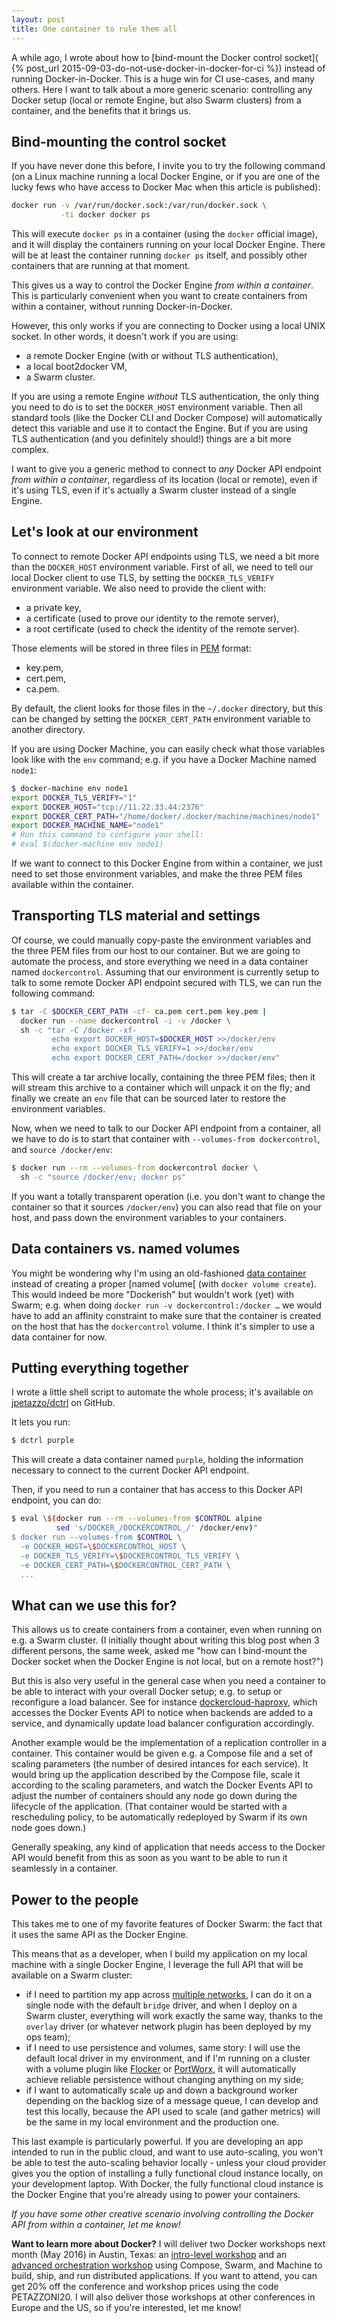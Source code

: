 ```yaml
---
layout: post
title: One container to rule them all
---
```


A while ago, I wrote about how to [bind-mount the Docker control socket](
{% post_url 2015-09-03-do-not-use-docker-in-docker-for-ci %}) instead
of running Docker-in-Docker. This is a huge win for CI use-cases, and
many others. Here I want to talk about a more generic scenario:
controlling any Docker setup (local or remote Engine, but also Swarm
clusters) from a container, and the benefits that it brings us.


## Bind-mounting the control socket

If you have never done this before, I invite you to try the following
command (on a Linux machine running a local Docker Engine, or if you
are one of the lucky fews who have access to Docker Mac when this
article is published):

```bash
docker run -v /var/run/docker.sock:/var/run/docker.sock \
           -ti docker docker ps
```

This will execute `docker ps` in a container (using the `docker`
official image), and it will display the containers running on your
local Docker Engine. There will be at least the container running
`docker ps` itself, and possibly other containers that are running
at that moment.

This gives us a way to control the Docker Engine *from within
a container*. This is particularly convenient when you want to
create containers from within a container, without running
Docker-in-Docker.

However, this only works if you are connecting to Docker using
a local UNIX socket. In other words, it doesn't work if you
are using:

- a remote Docker Engine (with or without TLS authentication),
- a local boot2docker VM,
- a Swarm cluster.

If you are using a remote Engine *without* TLS authentication,
the only thing you need to do is to set the `DOCKER_HOST`
environment variable. Then all standard tools (like the Docker
CLI and Docker Compose) will automatically detect this variable
and use it to contact the Engine. But if you are using
TLS authentication (and you definitely should!) things
are a bit more complex.

I want to give you a generic method to connect to *any* Docker
API endpoint *from within a container*, regardless of its location
(local or remote), even if it's using TLS, even if it's actually
a Swarm cluster instead of a single Engine.


## Let's look at our environment

To connect to remote Docker API endpoints using TLS, we need a bit more
than the `DOCKER_HOST` environment variable. First of all, we need
to tell our local Docker client to use TLS, by setting the `DOCKER_TLS_VERIFY`
environment variable. We also need to provide the client with:

- a private key,
- a certificate (used to prove our identity to the remote server),
- a root certificate (used to check the identity of the remote server).

Those elements will be stored in three files in [PEM] format:

- key.pem,
- cert.pem,
- ca.pem.

By default, the client looks for those files in the `~/.docker` directory,
but this can be changed by setting the `DOCKER_CERT_PATH` environment
variable to another directory.

If you are using Docker Machine, you can easily check what those variables
look like with the `env` command; e.g. if you have a Docker Machine named
`node1`:

```bash
$ docker-machine env node1
export DOCKER_TLS_VERIFY="1"
export DOCKER_HOST="tcp://11.22.33.44:2376"
export DOCKER_CERT_PATH="/home/docker/.docker/machine/machines/node1"
export DOCKER_MACHINE_NAME="node1"
# Run this command to configure your shell: 
# eval $(docker-machine env node1)
```

If we want to connect to this Docker Engine from within a container, we
just need to set those environment variables, and make the three PEM
files available within the container.


## Transporting TLS material and settings

Of course, we could manually copy-paste the environment variables and
the three PEM files from our host to our container. But we are going
to automate the process, and store everything we need in a data container
named `dockercontrol`. Assuming that our environment is currently
setup to talk to some remote Docker API endpoint secured with TLS,
we can run the following command:

```bash
$ tar -C $DOCKER_CERT_PATH -cf- ca.pem cert.pem key.pem | 
  docker run --name dockercontrol -i -v /docker \
  sh -c "tar -C /docker -xf-
         echo export DOCKER_HOST=$DOCKER_HOST >>/docker/env
         echo export DOCKER_TLS_VERIFY=1 >>/docker/env
         echo export DOCKER_CERT_PATH=/docker >>/docker/env"                        
```

This will create a tar archive locally, containing the three PEM files;
then it will stream this archive to a container which will unpack it
on the fly; and finally we create an `env` file that can be sourced
later to restore the environment variables.

Now, when we need to talk to our Docker API endpoint from a container,
all we have to do is to start that container with
`--volumes-from dockercontrol`, and `source /docker/env`:

```bash
$ docker run --rm --volumes-from dockercontrol docker \
  sh -c "source /docker/env; docker ps"
```

If you want a totally transparent operation (i.e. you don't want
to change the container so that it sources `/docker/env`) you can
also read that file on your host, and pass down the environment
variables to your containers.


## Data containers vs. named volumes

You might be wondering why I'm using an old-fashioned [data container]
instead of creating a proper [named volume[ (with `docker volume create`).
This would indeed be more
"Dockerish" but wouldn't work (yet) with Swarm; e.g. when
doing `docker run -v dockercontrol:/docker …` we would have
to add an affinity constraint to make sure that the container
is created on the host that has the `dockercontrol` volume.
I think it's simpler to use a data container for now.


## Putting everything together

I wrote a little shell script to automate the whole process;
it's available on [jpetazzo/dctrl] on GitHub.

It lets you run:

```bash
$ dctrl purple
```

This will create a data container named `purple`, holding
the information necessary to connect to the current Docker API
endpoint.

Then, if you need to run a container that has access to this
Docker API endpoint, you can do:

```bash
$ eval \$(docker run --rm --volumes-from $CONTROL alpine
          sed 's/DOCKER_/DOCKERCONTROL_/' /docker/env)"
$ docker run --volumes-from $CONTROL \
  -e DOCKER_HOST=\$DOCKERCONTROL_HOST \
  -e DOCKER_TLS_VERIFY=\$DOCKERCONTROL_TLS_VERIFY \
  -e DOCKER_CERT_PATH=\$DOCKERCONTROL_CERT_PATH \
  ...
```


## What can we use this for?

This allows us to create containers from a container, even when
running on e.g. a Swarm cluster. (I initially thought about writing
this blog post when 3 different persons, the same week, asked
me "how can I bind-mount the Docker socket when the Docker Engine
is not local, but on a remote host?")

But this is also very useful in the general case when you need
a container to be able to interact with your overall Docker setup;
e.g. to setup or reconfigure a load balancer. See for instance
[dockercloud-haproxy], which accesses the Docker Events API
to notice when backends are added to a service, and dynamically
update load balancer configuration accordingly.

Another example would be the implementation of a replication
controller in a container. This container would be given
e.g. a Compose file and a set of scaling parameters (the number
of desired intances for each service). It would bring up
the application described by the Compose file, scale it
according to the scaling parameters, and watch the Docker Events
API to adjust the number of containers should any node
go down during the lifecycle of the application.
(That container would be started with a rescheduling policy,
to be automatically redeployed by Swarm if its own node
goes down.)

Generally speaking, any kind of application that needs
access to the Docker API would benefit from this as soon
as you want to be able to run it seamlessly in a container.


## Power to the people

This takes me to one of my favorite features of Docker Swarm:
the fact that it uses the same API as the Docker Engine.

This means that as a developer, when I build my application
on my local machine with a single Docker Engine, I leverage
the full API that will be available on a Swarm cluster:

- if I need to partition my app across [multiple networks],
  I can do it on a single node with the default `bridge` driver,
  and when I deploy on a Swarm cluster, everything will work
  exactly the same way, thanks to the `overlay` driver
  (or whatever network plugin has been deployed by my ops team);
- if I need to use persistence and volumes, same story:
  I will use the default local driver in my environment,
  and if I'm running on a cluster with a volume plugin like
  [Flocker] or [PortWorx], it will automatically achieve
  reliable persistence without changing anything on my side;
- if I want to automatically scale up and down a background
  worker depending on the backlog size of a message queue,
  I can develop and test this locally, because the API
  used to scale (and gather metrics) will be the same in
  my local environment and the production one.

This last example is particularly powerful. If you are developing
an app intended to run in the public cloud, and want to use
auto-scaling, you won't be able to test the auto-scaling behavior
locally - unless your cloud provider gives you the option
of installing a fully functional cloud instance locally,
on your development laptop. With Docker, the fully functional
cloud instance is the Docker Engine that you're already using
to power your containers.

*If you have some other creative scenario involving
controlling the Docker API from within a container, let me know!*

**Want to learn more about Docker?** I will deliver two
Docker workshops next month (May 2016) in Austin, Texas:
an [intro-level workshop] and an [advanced orchestration
workshop] using Compose, Swarm, and Machine to build,
ship, and run distributed applications. If you want to
attend, you can get 20% off the conference and workshop
prices using the code PETAZZONI20. I will also deliver
those workshops at other conferences in Europe and the US,
so if you're interested, let me know!


[PEM]: https://en.wikipedia.org/wiki/Privacy-enhanced_Electronic_Mail
[named volume]: https://docs.docker.com/engine/reference/commandline/volume_create/
[data container]: https://docs.docker.com/engine/userguide/containers/dockervolumes/
[jpetazzo/dctrl]: https://github.com/jpetazzo/dctrl
[dockercloud-haproxy]: https://github.com/docker/dockercloud-haproxy
[multiple networks]: https://docs.docker.com/compose/networking/
[Flocker]: https://clusterhq.com/flocker/introduction/
[PortWorx]: http://portworx.com/
[intro-level workshop]: http://conferences.oreilly.com/oscon/open-source-us/public/schedule/detail/50042
[advanced orchestration workshop]: http://conferences.oreilly.com/oscon/open-source-us/public/schedule/detail/49039
